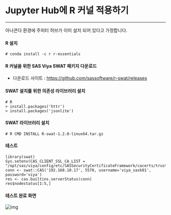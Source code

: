 # Jupyter Hub에 R 커널 적용하기

------

아나콘다 환경에 주피터 허브가 이미 설치 되어 있다고 가정합니다.

#### R 설치

```
# conda install -c r r-essentials
```

#### R 커널을 위한 SAS Viya SWAT 패키지 다운로드

- 다운로드 사이트 : <https://github.com/sassoftware/r-swat/releases>

#### SWAT 설치를 위한 의존성 라이브러리 설치

```
# R
> install.packages('httr')
> install.packages('jsonlite')
```

#### SWAT 라이브러리 설치

```
# R CMD INSTALL R-swat-1.2.0-linux64.tar.gz
```

#### 테스트

```
library(swat)
Sys.setenv(CAS_CLIENT_SSL_CA_LIST = "/opt/sas/viya/config/etc/SASSecurityCertificateFramework/cacerts/trustedcerts.pem")
conn <- swat::CAS('192.168.10.17', 5570, username='viya_sask01', password='viya')
res <- cas.builtins.serverStatus(conn)
res$nodestatus[1:5,]
```

#### 테스트 완료 화면

![img](https://dangtong.gitbooks.io/sas-viya-with-python/content/assets/sas_viya_jupyter_hub_R_test.png)